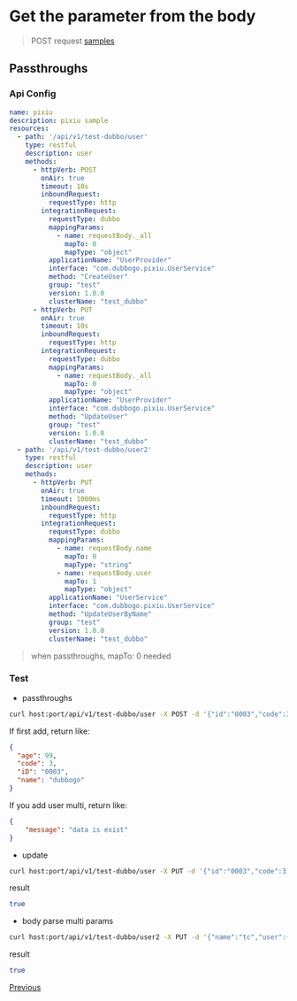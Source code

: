 # Get the parameter from the body

> POST request [samples](https://github.com/dubbogo/dubbo-go-proxy/tree/develop/samples/dubbogo/simple/body)

## Passthroughs

### Api Config

```yaml
name: pixiu
description: pixiu sample
resources:
  - path: '/api/v1/test-dubbo/user'
    type: restful
    description: user
    methods:
      - httpVerb: POST
        onAir: true
        timeout: 10s
        inboundRequest:
          requestType: http
        integrationRequest:
          requestType: dubbo
          mappingParams:
            - name: requestBody._all
              mapTo: 0
              mapType: "object"
          applicationName: "UserProvider"
          interface: "com.dubbogo.pixiu.UserService"
          method: "CreateUser"
          group: "test"
          version: 1.0.0
          clusterName: "test_dubbo"
      - httpVerb: PUT
        onAir: true
        timeout: 10s
        inboundRequest:
          requestType: http
        integrationRequest:
          requestType: dubbo
          mappingParams:
            - name: requestBody._all
              mapTo: 0
              mapType: "object"
          applicationName: "UserProvider"
          interface: "com.dubbogo.pixiu.UserService"
          method: "UpdateUser"
          group: "test"
          version: 1.0.0
          clusterName: "test_dubbo"
  - path: '/api/v1/test-dubbo/user2'
    type: restful
    description: user
    methods:
      - httpVerb: PUT
        onAir: true
        timeout: 1000ms
        inboundRequest:
          requestType: http
        integrationRequest:
          requestType: dubbo
          mappingParams:
            - name: requestBody.name
              mapTo: 0
              mapType: "string"
            - name: requestBody.user
              mapTo: 1
              mapType: "object"
          applicationName: "UserService"
          interface: "com.dubbogo.pixiu.UserService"
          method: "UpdateUserByName"
          group: "test"
          version: 1.0.0
          clusterName: "test_dubbo"
```

> when passthroughs, mapTo: 0 needed

### Test

- passthroughs

```bash
curl host:port/api/v1/test-dubbo/user -X POST -d '{"id":"0003","code":3,"name":"dubbogo","age":99}' --header "Content-Type: application/json"
```

If first add, return like:

```json
{
  "age": 99,
  "code": 3,
  "iD": "0003",
  "name": "dubbogo"
}
```
If you add user multi, return like: 

```json
{
    "message": "data is exist"
}
```

- update

```bash
curl host:port/api/v1/test-dubbo/user -X PUT -d '{"id":"0003","code":3,"name":"dubbogo","age":99}' --header "Content-Type: application/json"
```

result

```bash
true
```

- body parse multi params

```bash
curl host:port/api/v1/test-dubbo/user2 -X PUT -d '{"name":"tc","user":{"id":"0001","code":1,"name":"tc","age":99}}' --header "Content-Type: application/json"
```

result

```bash
true
```

[Previous](./dubbo.md)